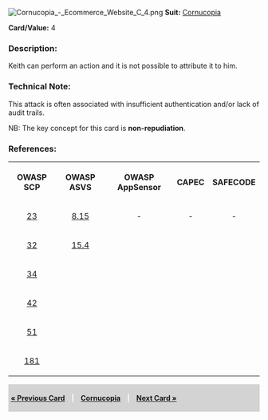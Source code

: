 ![Cornucopia_-_Ecommerce_Website_C_4.png](Cornucopia_-_Ecommerce_Website_C_4.png
"Cornucopia_-_Ecommerce_Website_C_4.png") **Suit:**
[Cornucopia](Cornucopia_-_Ecommerce_Website_-_C "wikilink")

**Card/Value:** 4

### Description:

Keith can perform an action and it is not possible to attribute it to
him.

### Technical Note:

This attack is often associated with insufficient authentication and/or
lack of audit trails.

NB: The key concept for this card is **non-repudiation**.

### References:

<table class="wikitable" style="text-align:center;">

<tr>

<th>

OWASP SCP

</th>

<th>

OWASP ASVS

</th>

<th>

OWASP AppSensor

</th>

<th>

CAPEC

</th>

<th>

SAFECODE

</th>

</tr>

<tr>

<td>

[23](OWASP_Secure_Coding_Practices_Checklist#23 "wikilink")

</td>

<td>

[8.15](OWASP_Application_Security_Verification_Standard#8.15 "wikilink")

</td>

<td>

\-

</td>

<td>

\-

</td>

<td>

\-

</td>

</tr>

<tr>

<td>

[32](OWASP_Secure_Coding_Practices_Checklist#32 "wikilink")

</td>

<td>

[15.4](OWASP_Application_Security_Verification_Standard#15.4 "wikilink")

</td>

<td>

</td>

<td>

</td>

<td>

</td>

</tr>

<tr>

<td>

[34](OWASP_Secure_Coding_Practices_Checklist#34 "wikilink")

</td>

<td>

</td>

<td>

</td>

<td>

</td>

<td>

</td>

</tr>

<tr>

<td>

[42](OWASP_Secure_Coding_Practices_Checklist#42 "wikilink")

</td>

<td>

</td>

<td>

</td>

<td>

</td>

<td>

</td>

</tr>

<tr>

<td>

[51](OWASP_Secure_Coding_Practices_Checklist#51 "wikilink")

</td>

<td>

</td>

<td>

</td>

<td>

</td>

<td>

</td>

</tr>

<tr>

<td>

[181](OWASP_Secure_Coding_Practices_Checklist#181 "wikilink")

</td>

<td>

</td>

<td>

</td>

<td>

</td>

<td>

</td>

</tr>

</table>

<div style="padding:5px;background:LightGray;color:White;font-weight:bold;">

[« Previous Card](Cornucopia_-_Ecommerce_Website_-_C_3 "wikilink")
<span style="padding-left:10px;padding-right:10px;"> |</span>
[Cornucopia](Cornucopia_-_Ecommerce_Website_-_C "wikilink")
<span style="padding-left:10px;padding-right:10px;"> |</span> [Next Card
»](Cornucopia_-_Ecommerce_Website_-_C_5 "wikilink")

</div>
